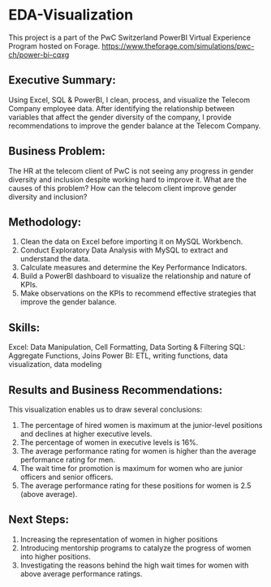 # EDA-Visualization
This project is a part of the PwC Switzerland PowerBI Virtual Experience Program hosted on Forage. 
https://www.theforage.com/simulations/pwc-ch/power-bi-cqxg 
## Executive Summary:
Using Excel, SQL & PowerBI, I clean, process, and visualize the Telecom Company employee data. After identifying the relationship between variables that affect the gender diversity of the company, I provide recommendations to improve the gender balance at the Telecom Company.
## Business Problem:
The HR at the telecom client of PwC is not seeing any progress in gender diversity and inclusion despite working hard to improve it. What are the causes of this problem? How can the telecom client improve gender diversity and inclusion?
## Methodology:
1.	Clean the data on Excel before importing it on MySQL Workbench. 
2.	Conduct Exploratory Data Analysis with MySQL to extract and understand the data.
3.	Calculate measures and determine the Key Performance Indicators.
4.	Build a PowerBI dashboard to visualize the relationship and nature of KPIs. 
5.	Make observations on the KPIs to recommend effective strategies that improve the gender balance.
## Skills:
Excel: Data Manipulation, Cell Formatting, Data Sorting & Filtering
SQL: Aggregate Functions, Joins
Power BI: ETL, writing functions, data visualization, data modeling
## Results and Business Recommendations:
This visualization enables us to draw several conclusions:
1.	The percentage of hired women is maximum at the junior-level positions and declines at higher executive levels.
2.	The percentage of women in executive levels is 16%.
3.	The average performance rating for women is higher than the average performance rating for men.
4.	The wait time for promotion is maximum for women who are junior officers and senior officers.
5.	The average performance rating for these positions for women is 2.5 (above average).
## Next Steps:
1.	Increasing the representation of women in higher positions 
2.	Introducing mentorship programs to catalyze the progress of women into higher positions.
3.	Investigating the reasons behind the high wait times for women with above average performance ratings.
